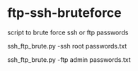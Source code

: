 # ftp-ssh-bruteforce
script to brute force ssh or ftp passwords

ssh_ftp_brute.py -ssh root passwords.txt

ssh_ftp_brute.py -ftp admin passwords.txt
